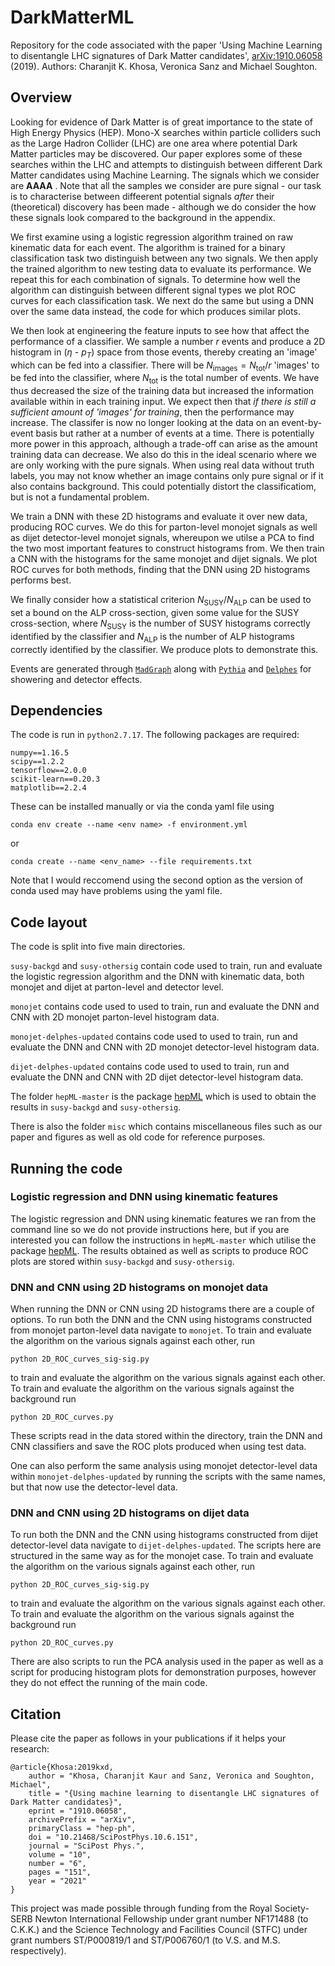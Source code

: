 # DarkMatterML
Repository for the code associated with the paper 'Using Machine Learning to disentangle LHC signatures of Dark Matter candidates', [arXiv:1910.06058](https://arxiv.org/abs/1910.06058) (2019). Authors: Charanjit K. Khosa, Veronica Sanz and Michael Soughton.

## Overview
Looking for evidence of Dark Matter is of great importance to the state of High Energy Physics (HEP). Mono-X searches within particle colliders such as the Large Hadron Collider (LHC) are one area where potential Dark Matter particles may be discovered. Our paper explores some of these searches within the LHC and attempts to distinguish between different Dark Matter candidates using Machine Learning. The signals which we consider are **AAAA** . Note that all the samples we consider are pure signal - our task is to characterise between diffeerent potential signals *after* their (theoretical) discovery has been made - although we do consider the how these signals look compared to the background in the appendix.

We first examine using a logistic regression algorithm trained on raw kinematic data for each event. The algorithm is trained for a binary classification task two distinguish between any two signals. We then apply the trained algorithm to new testing data to evaluate its performance. We repeat this for each combination of signals. To determine how well the algorithm can distinguish between different signal types we plot ROC curves for each classification task. We next do the same but using a DNN over the same data instead, the code for which produces similar plots.

We then look at engineering the feature inputs to see how that affect the performance of a classifier. We sample a number $r$ events and produce a 2D histogram in ($\eta$ - $p_T$) space from those events, thereby creating an 'image' which can be fed into a classifier. There will be $N_\text{images} = N_\text{tot}/r$ 'images' to be fed into the classifier, where $N_\text{tot}$ is the total number of events. We have thus decreased the size of the training data but increased the information available within in each training input. We expect then that *if there is still a sufficient amount of 'images' for training*, then the performance may increase. The classifer is now no longer looking at the data on an event-by-event basis but rather at a number of events at a time. There is potentially more power in this approach, although a trade-off can arise as the amount training data can decrease. We also do this in the ideal scenario where we are only working with the pure signals. When using real data without truth labels, you may not know whether an image contains only pure signal or if it also contains background. This could potentially distort the classificatiom, but is not a fundamental problem.

We train a DNN with these 2D histograms and evaluate it over new data, producing ROC curves. We do this for parton-level monojet signals as well as dijet detector-level monojet signals, whereupon we utilse a PCA to find the two most important features to construct histograms from. We then train a CNN with the histograms for the same monojet and dijet signals. We plot ROC curves for both methods, finding that the DNN using 2D histograms performs best.

We finally consider how a statistical criterion $N_\text{SUSY}/N_\text{ALP}$ can be used to set a bound on the ALP cross-section, given some value for the SUSY cross-section, where $N_\text{SUSY}$ is the number of SUSY histograms correctly identified by the classifier and $N_\text{ALP}$ is the number of ALP histograms correctly identified by the classifier. We produce plots to demonstrate this.

Events are generated through [`MadGraph`](https://arxiv.org/abs/1106.0522) along with [`Pythia`](https://arxiv.org/abs/0710.3820) and [`Delphes`](https://arxiv.org/abs/1307.6346) for showering and detector effects. 

## Dependencies

The code is run in `python2.7.17`. The following packages are required:

```
numpy==1.16.5
scipy==1.2.2
tensorflow==2.0.0
scikit-learn==0.20.3
matplotlib==2.2.4
```

These can be installed manually or via the conda yaml file using
```
conda env create --name <env name> -f environment.yml
```
or
```
conda create --name <env_name> --file requirements.txt
```
Note that I would reccomend using the second option as the version of conda used may have problems using the yaml file.

## Code layout
The code is split into five main directories. 

`susy-backgd` and `susy-othersig` contain code used to train, run and evaluate the logistic regression algorithm and the DNN with kinematic data, both monojet and dijet at parton-level and detector level.

`monojet` contains code used to used to train, run and evaluate the DNN and CNN with 2D monojet parton-level histogram data. 

`monojet-delphes-updated` contains code used to used to train, run and evaluate the DNN and CNN with 2D monojet detector-level histogram data. 

`dijet-delphes-updated` contains code used to used to train, run and evaluate the DNN and CNN with 2D dijet detector-level histogram data. 

The folder `hepML-master` is the package [hepML](https://github.com/aelwood/hepML) which is used to obtain the results in `susy-backgd` and `susy-othersig`. 

There is also the folder `misc` which contains miscellaneous files such as our paper and figures as well as old code for reference purposes.


## Running the code

### Logistic regression and DNN using kinematic features
The logistic regression and DNN using kinematic features we ran from the command line so we do not provide instructions here, but if you are interested you can follow the instructions in `hepML-master` which utilise the package [hepML](https://github.com/aelwood/hepML). The results obtained as well as scripts to produce ROC plots are stored within `susy-backgd` and `susy-othersig`. 

### DNN and CNN using 2D histograms on monojet data
When running the DNN or CNN using 2D histograms there are a couple of options. To run both the DNN and the CNN using histograms constructed from monojet parton-level data navigate to `monojet`. To train and evaluate the algorithm on the various signals against each other, run
```
python 2D_ROC_curves_sig-sig.py
```
to train and evaluate the algorithm on the various signals against each other. To train and evaluate the algorithm on the various signals against the background run 
```
python 2D_ROC_curves.py
```
These scripts read in the data stored within the directory, train the DNN and CNN classifiers and save the ROC plots produced when using test data.

One can also perform the same analysis using monojet detector-level data within `monojet-delphes-updated` by running the scripts with the same names, but that now use the detector-level data.

### DNN and CNN using 2D histograms on dijet data
To run both the DNN and the CNN using histograms constructed from dijet detector-level data navigate to `dijet-delphes-updated`. The scripts here are structured in the same way as for the monojet case. To train and evaluate the algorithm on the various signals against each other, run
```
python 2D_ROC_curves_sig-sig.py
```
to train and evaluate the algorithm on the various signals against each other. To train and evaluate the algorithm on the various signals against the background run 
```
python 2D_ROC_curves.py
```

There are also scripts to run the PCA analysis used in the paper as well as a script for producing histogram plots for demonstration purposes, however they do not effect the running of the main code.


## Citation
Please cite the paper as follows in your publications if it helps your research:

    @article{Khosa:2019kxd,
        author = "Khosa, Charanjit Kaur and Sanz, Veronica and Soughton, Michael",
        title = "{Using machine learning to disentangle LHC signatures of Dark Matter candidates}",
        eprint = "1910.06058",
        archivePrefix = "arXiv",
        primaryClass = "hep-ph",
        doi = "10.21468/SciPostPhys.10.6.151",
        journal = "SciPost Phys.",
        volume = "10",
        number = "6",
        pages = "151",
        year = "2021"
    }

This project was made possible through funding from the Royal Society-SERB Newton International Fellowship under grant number NF171488 (to C.K.K.) and the Science Technology and Facilities Council (STFC) under grant numbers ST/P000819/1 and ST/P006760/1 (to V.S. and M.S. respectively).
